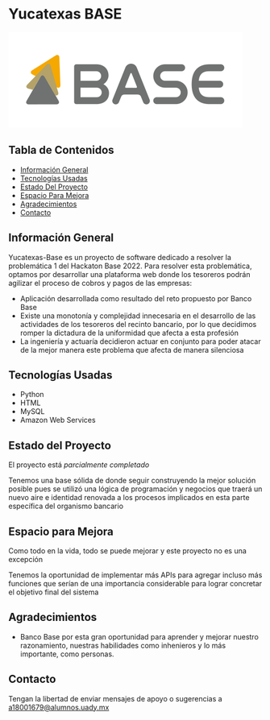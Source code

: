 # Yucatexas  BASE

![Logo](./Img/logo-base-marca.svg)

## Tabla de Contenidos

* [Información General](#información-General)
* [Tecnologías Usadas](#tecnologías-Usadas)
* [Estado Del Proyecto](#estado-Del-Proyecto)
* [Espacio Para Mejora](#espacio-Para-Mejora)
* [Agradecimientos](#agradecimientos)
* [Contacto](#contacto)


## Información General

Yucatexas-Base es un proyecto de software dedicado a resolver la problemática 1 
del Hackaton Base 2022.
Para resolver esta problemática, optamos por desarrollar una plataforma web
donde los tesoreros podrán agilizar el proceso de cobros y pagos de las empresas:

- Aplicación desarrollada como resultado del reto propuesto por Banco Base
- Existe una monotonía y complejidad innecesaria en el desarrollo de las actividades de los tesoreros del recinto bancario, por lo que decidimos romper la dictadura de la uniformidad que afecta a esta profesión
- La ingeniería y actuaría decidieron actuar en conjunto para poder atacar de la mejor manera este problema que afecta de manera silenciosa

## Tecnologías Usadas
-  Python
-  HTML
-  MySQL
-  Amazon Web Services

## Estado del Proyecto

El proyecto está _parcialmente completado_

Tenemos una base sólida de donde seguir construyendo la mejor solución posible pues se utilizó una lógica de programación y negocios que traerá un nuevo aire e identidad renovada a los procesos implicados en esta parte específica del organismo bancario

## Espacio para Mejora

Como todo en la vida, todo se puede mejorar y este proyecto no es una excepción

Tenemos la oportunidad de implementar más APIs para agregar incluso más funciones que serían de una importancia considerable para lograr concretar el objetivo final del sistema

## Agradecimientos

- Banco Base por esta gran oportunidad para aprender y mejorar nuestro razonamiento, nuestras habilidades como inhenieros y lo más importante, como personas. 

## Contacto

Tengan la libertad de enviar mensajes de apoyo o sugerencias a a18001679@alumnos.uady.mx 

